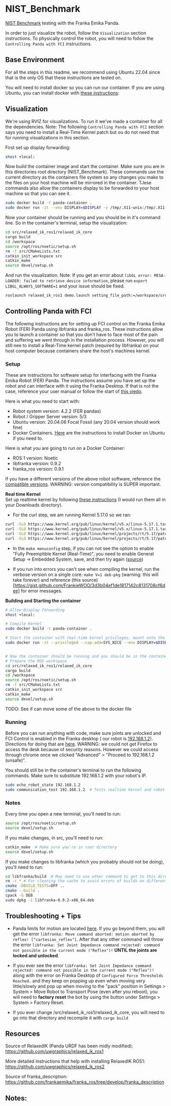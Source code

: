 # NIST_Benchmark
 [NIST Benchmark](https://www.nist.gov/el/intelligent-systems-division-73500/robotic-grasping-and-manipulation-assembly/assembly) testing with the Franka Emika Panda.

In order to just visualize the robot, follow the `Visualization` section instructions. To physically control the robot, you will need to follow the `Controlling Panda with FCI` instructions.

## Base Environment

For all the steps in this readme, we recommend using Ubuntu 22.04 since that is the only OS that these instructions are tested on.

You will need to install docker so you can run our container. If you are using Ubuntu, you can install docker with [these instructions](https://docs.docker.com/engine/install/ubuntu/#installation-methods): 


## Visualization

We're using RVIZ for visualizations. To run it we've made a container for all the dependencies. Note: The following `Controlling Panda with FCI` section says you need to install a Real-Time Kernel patch but ou do not need that for running visualizations in this section.


First set up display forwarding:
```bash
xhost +local:
```

Now  build the container image and start the container. Make sure you are in this directories root directory (NIST_Benchmark). These commands use the current directory as the containers file system so any changes you make to the files on your host machine will be mirrored in the container. TJese commands also allow the containers display to be forwarded to your host machine so that you can see it.
```bash
sudo docker build -t panda-container .
sudo docker run -it --env DISPLAY=$DISPLAY -v /tmp/.X11-unix:/tmp/.X11-unix -v $(pwd):/workspace --net=host panda-container
```

Now your container should be running and you should be in it's command line. So in the container's terminal, setup the visualization:
```bash
cd src/relaxed_ik_ros1/relaxed_ik_core
cargo build
cd /workspace
source /opt/ros/noetic/setup.sh
rm -f src/CMakeLists.txt 
catkin_init_workspace src
catkin_make
source devel/setup.sh
```

And run the visualization. Note: If you get an error about `libGL error: MESA-LOADER: failed to retrieve device information`, please run `export LIBGL_ALWAYS_SOFTWARE=1` and your issue should be fixed.
```bash
roslaunch relaxed_ik_ros1 demo.launch setting_file_path:=/workspace/src/panda.yaml
```

## Controlling Panda with FCI
The following instructions are for setting up FCI control on the Franka Emika Robot (FER) Panda using libfranka and franka_ros. These instructions allow you to launch a container so that you don't have to face most of the pain and suffering we went through in the installation process. However, you will still nee to install a Real-Time kernel patch (required by libfranka) on your host computer because containers share the host's machines kernel.

### Setup
These are instructions for software setup for interfacing with the Franka Emika Robot (FER) Panda. The instructions assume you have set up the robot and can interface with it using the Franka Desktop. If that is not the case, reference your user manual or follow the start of [this viedo](https://youtu.be/91wFDNHVXI4?si=_RWVrXJ0wC-qe6NI).

Here is what you need to start with:
* Robot system version: 4.2.2 (FER pandas)
* Robot / Gripper Server version: 5/3
* Ubuntu version: 20.04.06 Focal Fossil (any 20.04 version should work fine)
* Docker Containers. [Here](https://docs.docker.com/engine/install/ubuntu/) are the instructions to install Docker on Ubuntu if you need to.


Here is what you are going to run on a Docker Container:
* ROS 1 version: Noetic
* libfranka version: 0.9.2
* franka_ros version: 0.9.1

If you have a different versions of the above robot software, reference the [compatible versions](https://frankaemika.github.io/docs/compatibility.html). WARNING: version compatibility is SUPER important.


**Real time Kernel** <br>
Set up realtime kernel by following [these instructions](https://frankaemika.github.io/docs/installation_linux.html#setting-up-the-real-time-kernel) (I would run them all in your Downloads directory).
* For the curl step, we am running Kernel 5.17.0 so we ran:
```bash
curl -SLO https://www.kernel.org/pub/linux/kernel/v5.x/linux-5.17.1.tar.xz
curl -SLO https://www.kernel.org/pub/linux/kernel/v5.x/linux-5.17.1.tar.sign
curl -SLO https://www.kernel.org/pub/linux/kernel/projects/rt/5.17/patch-5.17.1-rt17.patch.xz
curl -SLO https://www.kernel.org/pub/linux/kernel/projects/rt/5.17/patch-5.17.1-rt17.patch.sign
```

* In the `make menuconfig` step, if you can not see the option to enable  "Fully Preemptible Kernel (Real-Time)", you need to enable General Setup -> Embedded System, save, and then try again ([source](https://unix.stackexchange.com/questions/582075/trouble-selecting-fully-preemptible-kernel-real-time-when-configuring-compil))

* If you run into errors you can't see when compiling the kernel, run the verbose version on a single core: `make V=1 deb-pkg` (warning: this will take forever) and reference (this source)[https://gist.github.com/FrankieWOO/3d3b04ef1de1817142c8131708cf6dee] for error messages.


**Building and Starting the container** <br>
``` bash
# Allow Display forwarding
xhost +local:

# Compile Kernel
sudo docker build -t panda-container .

# Start the container with real-time kernel privileges, mount onto the current directory, and allow display forwarding
sudo docker run -it --privileged --cap-add=SYS_NICE --env DISPLAY=$DISPLAY -v /tmp/.X11-unix:/tmp/.X11-unix -v $(pwd):/workspace --net=host panda-container


# Now the container should be running and you should be in the container's terminal
# Prepare the ROS workspace
cd src/relaxed_ik_ros1/relaxed_ik_core
cargo build
cd /workspace
source /opt/ros/noetic/setup.sh
rm -f src/CMakeLists.txt 
catkin_init_workspace src
catkin_make
source devel/setup.sh
```
TODO: See if can move some of the above to the  docker file

### Running
Before you can run anything with code, make sure joints are unlocked and FCI Control is enabled in the Franka desktop ( our robot is [192.168.1.2](https://192.168.1.2/desk/)). Directions for doing that are [here](https://youtu.be/91wFDNHVXI4?si=4-ZArdrxOMAiCc5H&t=484). WARNING: we could not get Firefox to access the desk because of security reasons. However we could access through chrome once we clicked "Advanced" > "Proceed to 192.168.1.2 (unsafe)".

You should still be in the container's terminal to run the following commands. Make sure to substitute 192.168.1.2 with your robot's IP.
```bash
sudo echo_robot_state 192.168.1.2  
sudo communication_test 192.168.1.2  # Tests realtime kernel and robot by moving bot  # TODO: REPLACE THIS
```

###  Notes

Every time you open a new terminal, you'll need to run:
```bash
source /opt/ros/noetic/setup.sh
source devel/setup.sh
```

If you make changes, in src, you'll need to run:

```bash
catkin_make  # Make sure you're in root directory
source devel/setup.sh
```

If you make changes to libfranka (which you probably should not be doing), you'll need to run:
``` bash
cd libfranka/build  # May need to use other command to get to this directory
rm -r * # For cleaning the cache to avoid errors of builds on different machines
cmake -DBUILD_TESTS=OFF .. 
cmake --build .
cpack -G DEB
sudo dpkg -i libfranka-0.9.2-x86_64.deb

```

## Troubleshooting + Tips
* Panda limits for motion are located [here](https://frankaemika.github.io/docs/control_parameters.html#limits-for-panda).
If you go beyond them, you will get the error `libfranka: Move command aborted: motion aborted by reflex! ["cartesian_reflex"]`.
After that any other command will throw the error `libfranka: Set Joint Impedance command rejected: command not possible in the current mode ("Reflex")!` **UNTIL  the joints are locked and unlocked**.

* If you ever see the error `libfranka: Set Joint Impedance command rejected: command not possible in the current mode ("Reflex")!` along with the error on Franka Desktop of `Configured Force Thresholds Reached.` and they keep on popping up even when moving very little/slowly and pop up when moving to the "pack" position in Settings > System > Move Robot to Transport Pose (even after you reboot), you will need to **factory reset** the bot by using the button under Settings > System > Factory Reset. 

* If you ever change  /src/relaxed_ik_ros1/relaxed_ik_core, you will need to go into that directory and recompile it with `cargo build`






## Resources
Source of RelaxedIK (Panda URDF has been midly modified):
https://github.com/uwgraphics/relaxed_ik_ros1

More detailed instructions that help with installing RelaxedIK ROS1:
https://github.com/uwgraphics/relaxed_ik_ros2 


Source of franka_description:
https://github.com/frankaemika/franka_ros/tree/develop/franka_description



## Notes:


